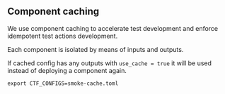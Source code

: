 ## Component caching

We use component caching to accelerate test development and enforce idempotent test actions development.

Each component is isolated by means of inputs and outputs.

If cached config has any outputs with `use_cache = true` it will be used instead of deploying a component again.

```
export CTF_CONFIGS=smoke-cache.toml
```
